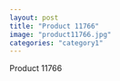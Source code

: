 ```yaml
---
layout: post
title: "Product 11766"
image: "product11766.jpg"
categories: "category1"
---
```

Product 11766
